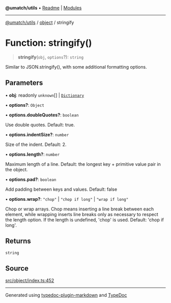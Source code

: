 **@umatch/utils** • [Readme](../../index.md) \| [Modules](../../modules.md)

***

[@umatch/utils](../../modules.md) / [object](../index.md) / stringify

# Function: stringify()

> **stringify**(`obj`, `options`?): `string`

Similar to JSON.stringify(), with some additional formatting options.

## Parameters

• **obj**: readonly `unknown`[] \| [`Dictionary`](../../index/type-aliases/Dictionary.md)

• **options?**: `Object`

• **options\.doubleQuotes?**: `boolean`

Use double quotes. Default: true.

• **options\.indentSize?**: `number`

Size of the indent. Default: 2.

• **options\.length?**: `number`

Maximum length of a line. Default: the longest key +
primitive value pair in the object.

• **options\.pad?**: `boolean`

Add padding between keys and values. Default:
false

• **options\.wrap?**: `"chop"` \| `"chop if long"` \| `"wrap if long"`

Chop or wrap arrays. Chop means inserting a
line break between each element, while wrapping inserts line breaks only as necessary
to respect the length option. If the length is undefined, 'chop' is used. Default:
'chop if long'.

## Returns

`string`

## Source

[src/object/index.ts:452](https://github.com/umatch-oficial/utils/blob/6b2757d/src/object/index.ts#L452)

***

Generated using [typedoc-plugin-markdown](https://www.npmjs.com/package/typedoc-plugin-markdown) and [TypeDoc](https://typedoc.org/)
